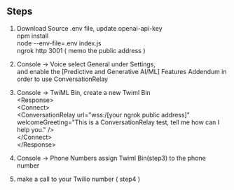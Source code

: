 Steps
------
1. Download Source
   .env file, update openai-api-key<br/>
   npm install<br/>
   node --env-file=.env index.js<br/>
   ngrok http 3001 ( memo the public address )<br/>
2. Console -> Voice
   select General under Settings,<br/>
   and enable the [Predictive and Generative AI/ML] Features Addendum in order to use ConversationRelay<br/>
3. Console -> TwiML Bin, create a new Twiml Bin<br/>
     \<Response\><br/>
        \<Connect\><br/>
         \<ConversationRelay url="wss:/[your ngrok public address]" <br/>
            welcomeGreeting="This is a ConversationRelay test, tell me how can I help you." /\><br/>
        \</Connect\><br/>
    \</Response\><br/>
4. Console -> Phone Numbers
   assign Twiml Bin(step3) to the phone number<br/>

5. make a call to your Twilio number ( step4 )
